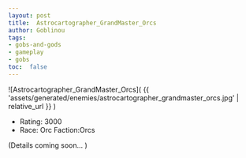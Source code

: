 ```yaml
---
layout: post
title:  Astrocartographer_GrandMaster_Orcs
author: Goblinou
tags:
- gobs-and-gods
- gameplay
- gobs
toc:  false
---
```


![Astrocartographer_GrandMaster_Orcs]( {{ 'assets/generated/enemies/astrocartographer_grandmaster_orcs.jpg' | relative_url }} )
- Rating: 3000
- Race: Orc  Faction:Orcs

(Details coming soon... )